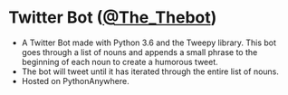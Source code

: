 # Twitter Bot ([@The_Thebot](https://twitter.com/The_Thebot))

- A Twitter Bot made with Python 3.6 and the Tweepy library. This bot goes through a list of nouns and appends a small phrase to the beginning of each noun to create a humorous tweet. 
- The bot will tweet until it has iterated through the entire list of nouns.
- Hosted on PythonAnywhere.
